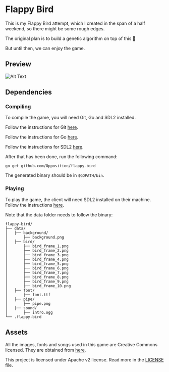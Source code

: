 # Flappy Bird

This is my Flappy Bird attempt, which I created in the span of a half weekend, so there might be some rough edges.

The original plan is to build a genetic algorithm on top of this 🤖

But until then, we can enjoy the game.

## Preview

![Alt Text](https://github.com/Opposition/flappy-bird/raw/master/preview/flappy-bird.gif)

## Dependencies

### Compiling

To compile the game, you will need Git, Go and SDL2 installed.

Follow the instructions for Git [here](https://git-scm.com/book/en/v2/Getting-Started-Installing-Git).

Follow the instructions for Go [here](https://golang.org/dl/).

Follow the instructions for SDL2 [here](https://github.com/veandco/go-sdl2).

After that has been done, run the following command:

    go get github.com/Opposition/flappy-bird

The generated binary should be in `$GOPATH/bin`.

### Playing

To play the game, the client will need SDL2 installed on their machine. Follow the instructions [here](https://github.com/veandco/go-sdl2).

Note that the data folder needs to follow the binary:

    flappy-bird/
    ├── data/
    │   ├── background/
    │       ├── background.png
    │   ├── bird/
    │       ├── bird_frame_1.png
    │       ├── bird_frame_2.png
    │       ├── bird_frame_3.png
    │       ├── bird_frame_4.png
    │       ├── bird_frame_5.png
    │       ├── bird_frame_6.png
    │       ├── bird_frame_7.png
    │       ├── bird_frame_8.png
    │       ├── bird_frame_9.png
    │       ├── bird_frame_10.png
    │   ├── font/
    │       ├── font.ttf
    │   ├── pipe/
    │       ├── pipe.png
    │   ├── sound/
    │       ├── intro.ogg
    └── .flappy-bird

## Assets

All the images, fonts and songs used in this game are Creative Commons licensed. They are obtained from [here](https://opengameart.org/).

This project is licensed under Apache v2 license. Read more in the [LICENSE](LICENSE) file.